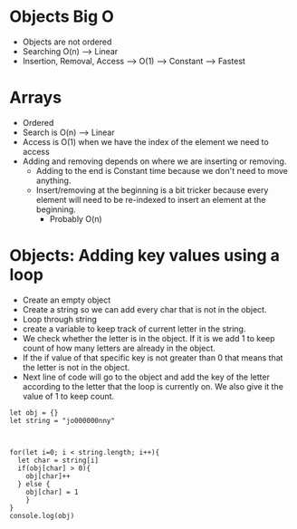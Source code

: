 # Objects Big O
- Objects are not ordered
- Searching O(n) --> Linear
- Insertion, Removal, Access --> O(1) --> Constant --> Fastest

# Arrays
- Ordered
- Search is O(n) --> Linear
- Access is O(1) when we have the index of the element we need to access
- Adding and removing depends on where we are inserting or removing.
    - Adding to the end is Constant time because we don't need to move anything.
    - Insert/removing at the beginning is a bit tricker because every element will need to be re-indexed to insert an element at the beginning.
        - Probably O(n)


# Objects: Adding key values using a loop 
- Create an empty object
- Create a string so we can add every char that is not in the object.
- Loop through string
- create a variable to keep track of current letter in the string.
- We check whether the letter is in the object. If it is we add 1 to keep count of how many letters are already in the object.
- If the if value of that specific key is not greater than 0 that means that the letter is not in the object.
- Next line of code will go to the object and add the key of the letter according to the letter that the loop is currently on. We also give it the value of 1 to keep count.
```
let obj = {}
let string = "jo000000nny"



for(let i=0; i < string.length; i++){
  let char = string[i]
  if(obj[char] > 0){
    obj[char]++
  } else { 
    obj[char] = 1
    }
}
console.log(obj)

```